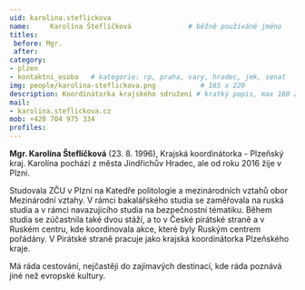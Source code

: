 ```yaml
---
uid: karolina.steflickova
name:     Karolína Šteflíčková      		# běžně používáné jméno
titles:
 before: Mgr.
 after: 
category: 
- plzen  
- kontaktni_osoba   # kategorie: rp, praha, vary, hradec, jmk, senat
img: people/karolina-steflickova.png           # 165 x 220
description: Koordinátorka krajského sdružení # kratký popis, max 160 znaků
mail:
- karolina.steflickova.cz
mob: +420 704 975 334
profiles:
---
```


**Mgr. Karolína Šteflíčková** (23. 8. 1996), Krajská koordinátorka - Plzeňský kraj. 
Karolína pochází z města Jindřichův Hradec, ale od roku 2016 žije v Plzni.

Studovala ZČU v Plzni na Katedře politologie a mezinárodních vztahů obor Mezinárodní vztahy. V rámci bakalářského studia se zaměřovala na ruská studia a v rámci navazujícího studia na bezpečnostní tématiku. Během studia se zúčastnila také dvou stáží, a to v České pirátské straně a v Ruském centru, kde koordinovala akce, které byly Ruským centrem pořádány. V Pirátské straně pracuje jako krajská koordinátorka Plzeňského kraje.

Má ráda cestování, nejčastěji do zajímavých destinací, kde ráda poznává jiné než evropské kultury.
